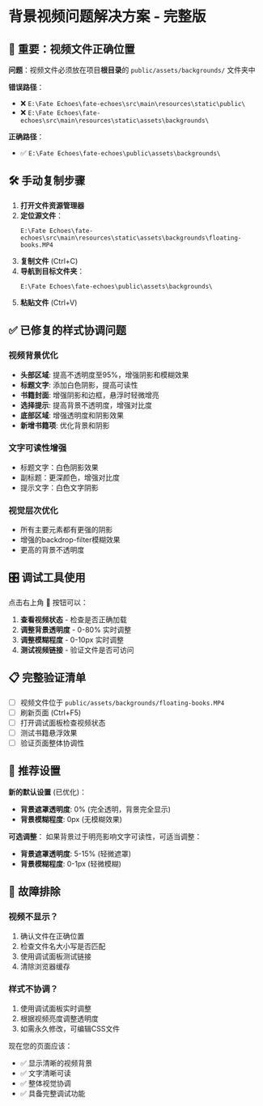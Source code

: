 # 背景视频问题解决方案 - 完整版

## 🚨 重要：视频文件正确位置

**问题**：视频文件必须放在项目**根目录**的 `public/assets/backgrounds/` 文件夹中

**错误路径**：
- ❌ `E:\Fate Echoes\fate-echoes\src\main\resources\static\public\`
- ❌ `E:\Fate Echoes\fate-echoes\src\main\resources\static\assets\backgrounds\`

**正确路径**：
- ✅ `E:\Fate Echoes\fate-echoes\public\assets\backgrounds\`

## 🛠️ 手动复制步骤

1. **打开文件资源管理器**
2. **定位源文件**：
   ```
   E:\Fate Echoes\fate-echoes\src\main\resources\static\assets\backgrounds\floating-books.MP4
   ```
3. **复制文件** (Ctrl+C)
4. **导航到目标文件夹**：
   ```
   E:\Fate Echoes\fate-echoes\public\assets\backgrounds\
   ```
5. **粘贴文件** (Ctrl+V)

## ✅ 已修复的样式协调问题

### 视频背景优化
- **头部区域**: 提高不透明度至95%，增强阴影和模糊效果
- **标题文字**: 添加白色阴影，提高可读性
- **书籍封面**: 增强阴影和边框，悬浮时轻微增亮
- **选择提示**: 提高背景不透明度，增强对比度
- **底部区域**: 增强透明度和阴影效果
- **新增书籍项**: 优化背景和阴影

### 文字可读性增强
- 标题文字：白色阴影效果
- 副标题：更深颜色，增强对比度
- 提示文字：白色文字阴影

### 视觉层次优化
- 所有主要元素都有更强的阴影
- 增强的backdrop-filter模糊效果
- 更高的背景不透明度

## 🎛️ 调试工具使用

点击右上角 🔧 按钮可以：
1. **查看视频状态** - 检查是否正确加载
2. **调整背景透明度** - 0-80% 实时调整
3. **调整模糊程度** - 0-10px 实时调整
4. **测试视频链接** - 验证文件是否可访问

## 📋 完整验证清单

- [ ] 视频文件位于 `public/assets/backgrounds/floating-books.MP4`
- [ ] 刷新页面 (Ctrl+F5)
- [ ] 打开调试面板检查视频状态
- [ ] 测试书籍悬浮效果
- [ ] 验证页面整体协调性

## 🎨 推荐设置

**新的默认设置** (已优化)：
- **背景遮罩透明度**: 0% (完全透明，背景完全显示)
- **背景模糊程度**: 0px (无模糊效果)

**可选调整**：
如果背景过于明亮影响文字可读性，可适当调整：
- **背景遮罩透明度**: 5-15% (轻微遮罩)
- **背景模糊程度**: 0-1px (轻微模糊)

## 🔧 故障排除

### 视频不显示？
1. 确认文件在正确位置
2. 检查文件名大小写是否匹配
3. 使用调试面板测试链接
4. 清除浏览器缓存

### 样式不协调？
1. 使用调试面板实时调整
2. 根据视频亮度调整透明度
3. 如需永久修改，可编辑CSS文件

现在您的页面应该：
- ✅ 显示清晰的视频背景
- ✅ 文字清晰可读
- ✅ 整体视觉协调
- ✅ 具备完整调试功能 